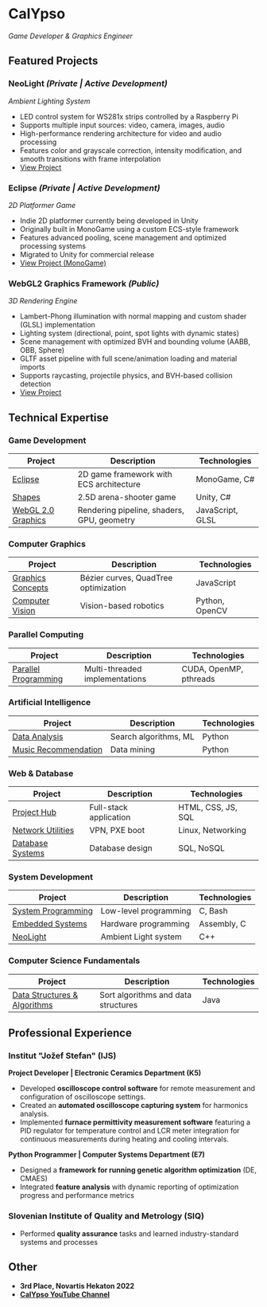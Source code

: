 # CalYpso
*Game Developer & Graphics Engineer*

## Featured Projects

### NeoLight *(Private | Active Development)*
*Ambient Lighting System*
- LED control system for WS281x strips controlled by a Raspberry Pi
- Supports multiple input sources: video, camera, images, audio
- High-performance rendering architecture for video and audio processing
- Features color and grayscale correction, intensity modification, and smooth transitions with frame interpolation
- [View Project](https://github.com/calypso821/NeoLight)

### Eclipse *(Private | Active Development)*
*2D Platformer Game*
- Indie 2D platformer currently being developed in Unity
- Originally built in MonoGame using a custom ECS-style framework
- Features advanced pooling, scene management and optimized processing systems
- Migrated to Unity for commercial release
- [View Project (MonoGame)](https://github.com/calypso821/eclipse-monogame)


### WebGL2 Graphics Framework *(Public)*
*3D Rendering Engine*
- Lambert-Phong illumination with normal mapping and custom shader (GLSL) implementation
- Lighting system (directional, point, spot lights with dynamic states)
- Scene management with optimized BVH and bounding volume (AABB, OBB, Sphere)
- GLTF asset pipeline with full scene/animation loading and material imports
- Supports raycasting, projectile physics, and BVH-based collision detection
- [View Project](https://github.com/calypso821/webgl2-graphics)

## Technical Expertise

### Game Development
| Project | Description | Technologies |
|---------|-------------|--------------|
| [Eclipse](https://github.com/calypso821/eclipse-monogame) | 2D game framework with ECS architecture | MonoGame, C# |
| [Shapes](https://github.com/calypso821/shapes-unity) | 2.5D arena-shooter game | Unity, C# |
| [WebGL 2.0 Graphics](https://github.com/calypso821/webgl2-graphics) | Rendering pipeline, shaders, GPU, geometry | JavaScript, GLSL |

### Computer Graphics
| Project | Description | Technologies |
|---------|-------------|--------------|
| [Graphics Concepts](https://github.com/calypso821/computer-graphics) | Bézier curves, QuadTree optimization | JavaScript |
| [Computer Vision](https://github.com/calypso821/computer-vision-robotics) | Vision-based robotics | Python, OpenCV |

### Parallel Computing
| Project | Description | Technologies |
|---------|-------------|--------------|
| [Parallel Programming](https://github.com/calypso821/parallel-computing) | Multi-threaded implementations | CUDA, OpenMP, pthreads |

### Artificial Intelligence
| Project | Description | Technologies |
|---------|-------------|--------------|
| [Data Analysis](https://github.com/calypso821/data-analysis) | Search algorithms, ML | Python |
| [Music Recommendation](https://github.com/calypso821/music-recommendation) | Data mining | Python |

### Web & Database
| Project | Description | Technologies |
|---------|-------------|--------------|
| [Project Hub](https://github.com/calypso821/project-hub) | Full-stack application | HTML, CSS, JS, SQL |
| [Network Utilities](https://github.com/calypso821/network) | VPN, PXE boot | Linux, Networking |
| [Database Systems](https://github.com/calypso821/data-bases) | Database design | SQL, NoSQL |

### System Development
| Project | Description | Technologies |
|---------|-------------|--------------|
| [System Programming](https://github.com/calypso821/system-dev) | Low-level programming | C, Bash |
| [Embedded Systems](https://github.com/calypso821/embedded-systems-assembly) | Hardware programming | Assembly, C |
| [NeoLight](https://github.com/calypso821/NeoLight) | Ambient Light system | C++ |

### Computer Science Fundamentals
| Project | Description | Technologies |
|---------|-------------|--------------|
| [Data Structures & Algorithms](https://github.com/calypso821/data-structures-algorithms) | Sort algorithms and data structures | Java |

## Professional Experience

### **Institut "Jožef Stefan" (IJS)**  
**Project Developer | Electronic Ceramics Department (K5)**  
- Developed **oscilloscope control software** for remote measurement and configuration of oscilloscope settings.  
- Created an **automated oscilloscope capturing system** for harmonics analysis.  
- Implemented **furnace permittivity measurement software** featuring a PID regulator for temperature control and LCR meter integration for continuous measurements during heating and cooling intervals.  

**Python Programmer | Computer Systems Department (E7)**
- Designed a **framework for running genetic algorithm optimization** (DE, CMAES)
- Integrated **feature analysis** with dynamic reporting of optimization progress and performance metrics

### Slovenian Institute of Quality and Metrology (SIQ)
- Performed **quality assurance** tasks and learned industry-standard systems and processes

## Other
- **3rd Place, Novartis Hekaton 2022**
- **[CalYpso YouTube Channel](https://www.youtube.com/@calypso8211)**
